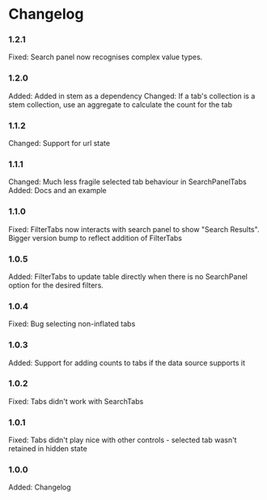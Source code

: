 # Changelog

### 1.2.1

Fixed:      Search panel now recognises complex value types.

### 1.2.0

Added:      Added in stem as a dependency
Changed:    If a tab's collection is a stem collection, use an aggregate to calculate the count for the tab

### 1.1.2

Changed:    Support for url state

### 1.1.1

Changed:    Much less fragile selected tab behaviour in SearchPanelTabs
Added:      Docs and an example

### 1.1.0

Fixed:	    FilterTabs now interacts with search panel to show "Search Results". Bigger version bump to reflect addition of FilterTabs

### 1.0.5

Added:      FilterTabs to update table directly when there is no SearchPanel option for the desired filters. 

### 1.0.4

Fixed:      Bug selecting non-inflated tabs

### 1.0.3

Added:	    Support for adding counts to tabs if the data source supports it

### 1.0.2

Fixed:	    Tabs didn't work with SearchTabs 

### 1.0.1

Fixed:	    Tabs didn't play nice with other controls - selected tab wasn't retained in hidden state

### 1.0.0

Added:      Changelog
